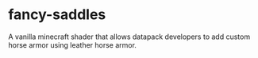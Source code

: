 # fancy-saddles
A vanilla minecraft shader that allows datapack developers to add custom horse armor using leather horse armor.
